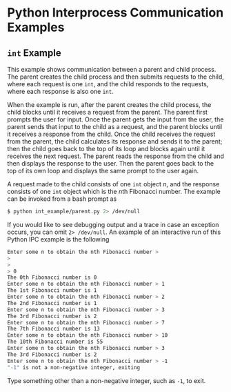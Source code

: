 # Python Interprocess Communication Examples

## `int` Example

This example shows communication between a parent and child process.
The parent creates the child process and then submits requests
to the child, where each request is one `int`, and the child responds
to the requests, where each response is also one `int`.

When the example is run, after the parent creates the child process, the
child blocks until it receives a request from the parent.
The parent first prompts the user for input.
Once the parent gets the input from the user,
the parent sends that input to the child as a
request, and the parent blocks until it receives a
response from the child.
Once the child receives the request from the parent, the child calculates
its response and sends it to the parent; then the child goes back
to the top of its loop and blocks again until it receives the next
request.
The parent reads the response from the child and then displays the
response to the user.
Then the parent goes back to the top of its own loop and displays the
same prompt to the user again.

A request made to the child consists of one `int` object *n*,
and the response consists of one `int` object which is the
*n*th Fibonacci number.
The example can be invoked from a bash prompt as
```sh
$ python int_example/parent.py 2> /dev/null
```
If you would like to see debugging output and a trace in case an exception
occurs, you can omit `2> /dev/null`.
An example of an interactive run of this Python IPC example is the
following
```sh
Enter some n to obtain the nth Fibonacci number > 
> 
> 
> 0
The 0th Fibonacci number is 0
Enter some n to obtain the nth Fibonacci number > 1
The 1st Fibonacci number is 1
Enter some n to obtain the nth Fibonacci number > 2
The 2nd Fibonacci number is 1
Enter some n to obtain the nth Fibonacci number > 3
The 3rd Fibonacci number is 2
Enter some n to obtain the nth Fibonacci number > 7
The 7th Fibonacci number is 13
Enter some n to obtain the nth Fibonacci number > 10
The 10th Fibonacci number is 55
Enter some n to obtain the nth Fibonacci number > 3
The 3rd Fibonacci number is 2
Enter some n to obtain the nth Fibonacci number > -1
"-1" is not a non-negative integer, exiting
```
Type something other than a non-negative integer, such as `-1`, to exit.
